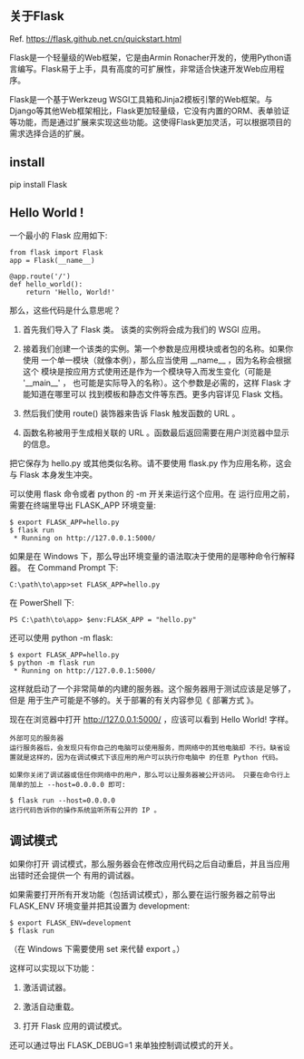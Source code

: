 ## 关于Flask

Ref. https://flask.github.net.cn/quickstart.html

Flask是一个轻量级的Web框架，它是由Armin Ronacher开发的，使用Python语言编写。Flask易于上手，具有高度的可扩展性，非常适合快速开发Web应用程序。

Flask是一个基于Werkzeug WSGI工具箱和Jinja2模板引擎的Web框架。与Django等其他Web框架相比，Flask更加轻量级，它没有内置的ORM、表单验证等功能，而是通过扩展来实现这些功能。这使得Flask更加灵活，可以根据项目的需求选择合适的扩展。

## install

pip install Flask

## Hello World !

一个最小的 Flask 应用如下:

```
from flask import Flask
app = Flask(__name__)

@app.route('/')
def hello_world():
    return 'Hello, World!'
```

那么，这些代码是什么意思呢？

1. 首先我们导入了 Flask 类。 该类的实例将会成为我们的 WSGI 应用。

2. 接着我们创建一个该类的实例。第一个参数是应用模块或者包的名称。如果你使用 一个单一模块（就像本例），那么应当使用 \_\_name__ ，因为名称会根据这个 模块是按应用方式使用还是作为一个模块导入而发生变化（可能是 '\_\_main__' ， 也可能是实际导入的名称）。这个参数是必需的，这样 Flask 才能知道在哪里可以 找到模板和静态文件等东西。更多内容详见 Flask 文档。

3. 然后我们使用 route() 装饰器来告诉 Flask 触发函数的 URL 。

4. 函数名称被用于生成相关联的 URL 。函数最后返回需要在用户浏览器中显示的信息。

把它保存为 hello.py 或其他类似名称。请不要使用 flask.py 作为应用名称，这会与 Flask 本身发生冲突。

可以使用 flask 命令或者 python 的 -m 开关来运行这个应用。在 运行应用之前，需要在终端里导出 FLASK_APP 环境变量:

```
$ export FLASK_APP=hello.py
$ flask run
 * Running on http://127.0.0.1:5000/
```

如果是在 Windows 下，那么导出环境变量的语法取决于使用的是哪种命令行解释器。 在 Command Prompt 下:

`C:\path\to\app>set FLASK_APP=hello.py`

在 PowerShell 下:

`PS C:\path\to\app> $env:FLASK_APP = "hello.py"`

还可以使用 python -m flask:

```
$ export FLASK_APP=hello.py
$ python -m flask run
 * Running on http://127.0.0.1:5000/
```

这样就启动了一个非常简单的内建的服务器。这个服务器用于测试应该是足够了，但是 用于生产可能是不够的。关于部署的有关内容参见《 部署方式 》。

现在在浏览器中打开 http://127.0.0.1:5000/ ，应该可以看到 Hello World! 字样。

```
外部可见的服务器
运行服务器后，会发现只有你自己的电脑可以使用服务，而网络中的其他电脑却 不行。缺省设置就是这样的，因为在调试模式下该应用的用户可以执行你电脑中 的任意 Python 代码。

如果你关闭了调试器或信任你网络中的用户，那么可以让服务器被公开访问。 只要在命令行上简单的加上 --host=0.0.0.0 即可:

$ flask run --host=0.0.0.0
这行代码告诉你的操作系统监听所有公开的 IP 。
```


## 调试模式

如果你打开 调试模式，那么服务器会在修改应用代码之后自动重启，并且当应用出错时还会提供一个 有用的调试器。

如果需要打开所有开发功能（包括调试模式），那么要在运行服务器之前导出 FLASK_ENV 环境变量并把其设置为 development:

```
$ export FLASK_ENV=development
$ flask run
```
（在 Windows 下需要使用 set 来代替 export 。）

这样可以实现以下功能：

1. 激活调试器。

2. 激活自动重载。

3. 打开 Flask 应用的调试模式。

还可以通过导出 FLASK_DEBUG=1 来单独控制调试模式的开关。